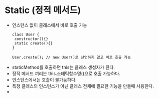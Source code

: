 # Static (정적 메서드)
- 인스턴스 없이 클래스에서 바로 호출 가능
   ``` JS
   class User {
    constructor(){}
    static create(){}
   }
   
   User.create(); // new User()로 선언하지 않고 바로 호출 가능
   ```
- staticMethod를 호출하면 this는 클래스 생성자가 된다.
- 정적 메서드 끼리는 this.스태틱함수명()으로 호출 가능하다.
- 인스턴스에서는 호출이 불가능하다.
- 특정 클래스의 인스턴스가 아닌 클래스 전체에 필요한 기능을 만들때 사용한다.
- 
